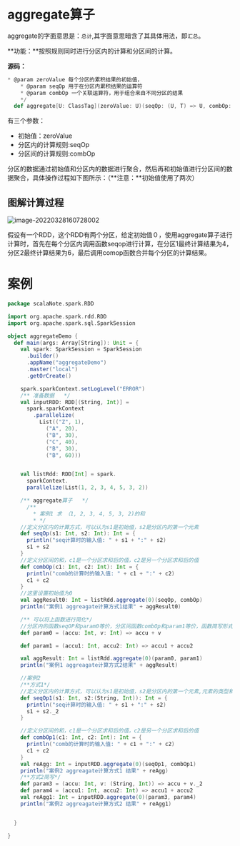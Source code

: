 # aggregate算子

aggregate的字面意思是：`总计`,其字面意思暗含了其具体用法，即`汇总`。

**功能：**按照规则同时进行分区内的计算和分区间的计算。

**源码：**

```scala
* @param zeroValue 每个分区的累积结果的初始值，
    * @param seqOp 用于在分区内累积结果的运算符
    * @param combOp 一个关联运算符，用于组合来自不同分区的结果
    */
  def aggregate[U: ClassTag](zeroValue: U)(seqOp: (U, T) => U, combOp: (U, U) => U): U = withScope 
```

有三个参数：

- 初始值：zeroValue
- 分区内的计算规则:seqOp
- 分区间的计算规则:combOp

分区的数据通过初始值和分区内的数据进行聚合，然后再和初始值进行分区间的数据聚合，具体操作过程如下图所示：（**注意：**初始值使用了两次）

## 图解计算过程

![image-20220328160728002](D:\Typora\文档\spark学习笔记\spark学习笔记记录\spark基础知识\spark算子详解\spark之aggregate()算子.assets\image-20220328160728002.png)

假设有一个RDD，这个RDD有两个分区，给定初始值０，使用aggregate算子进行计算时，首先在每个分区内调用函数seqop进行计算，在分区1最终计算结果为4，分区2最终计算结果为6，最后调用comop函数合并每个分区的计算结果。

# 案例

```scala
package scalaNote.spark.RDD

import org.apache.spark.rdd.RDD
import org.apache.spark.sql.SparkSession

object aggregateDemo {
  def main(args: Array[String]): Unit = {
    val spark: SparkSession = SparkSession
      .builder()
      .appName("aggregateDemo")
      .master("local")
      .getOrCreate()

    spark.sparkContext.setLogLevel("ERROR")
    /** 准备数据   */
    val inputRDD: RDD[(String, Int)] =
      spark.sparkContext
        .parallelize(
          List(("Z", 1),
            ("A", 20),
            ("B", 30),
            ("C", 40),
            ("B", 30),
            ("B", 60)))


    val listRdd: RDD[Int] = spark.
      sparkContext.
      parallelize(List(1, 2, 3, 4, 5, 3, 2))

    /** aggregate算子   */
      /**
        * 案例1 求 （1, 2, 3, 4, 5, 3, 2)的和
        * */
    //定义分区内的计算方式，可以认为s1是初始值，s2是分区内的第一个元素
    def seqOp(s1: Int, s2: Int): Int = {
      println("seq计算时的输入值: " + s1 + ":" + s2)
      s1 + s2
    }
    //定义分区间的和，c1是一个分区求和后的值，c2是另一个分区求和后的值
    def combOp(c1: Int, c2: Int): Int = {
      println("comb的计算时的输入值: " + c1 + ":" + c2)
      c1 + c2
    }
    //这里设置初始值为0
    val aggResult0: Int = listRdd.aggregate(0)(seqOp, combOp)
    println("案例1 aggreagate计算方式1结果" + aggResult0)

    /** 可以将上函数进行简化*/
    //分区内的函数seqOP和param0等价，分区间函数combOp和param1等价，函数简写形式
    def param0 = (accu: Int, v: Int) => accu + v

    def param1 = (accu1: Int, accu2: Int) => accu1 + accu2

    val aggResult: Int = listRdd.aggregate(0)(param0, param1)
    println("案例1 aggreagate计算方式2结果" + aggResult)

    //案例2
    /**方式1*/
    //定义分区内的计算方式，可以认为s1是初始值，s2是分区内的第一个元素,元素的类型和定义时是一致的
    def seqOp1(s1: Int, s2:(String, Int)): Int = {
      println("seq计算时的输入值: " + s1 + ":" + s2)
      s1 + s2._2
    }

    //定义分区间的和，c1是一个分区求和后的值，c2是另一个分区求和后的值
    def combOp1(c1: Int, c2: Int): Int = {
      println("comb的计算时的输入值: " + c1 + ":" + c2)
      c1 + c2
    }
    val reAgg: Int = inputRDD.aggregate(0)(seqOp1, combOp1)
    println("案例2 aggreagate计算方式1 结果" + reAgg)
    /**方式2简写*/
    def param3 = (accu: Int, v: (String, Int)) => accu + v._2
    def param4 = (accu1: Int, accu2: Int) => accu1 + accu2
    val reAgg1: Int = inputRDD.aggregate(0)(param3, param4)
    println("案例2 aggreagate计算方式2 结果" + reAgg1)


  }

}

```



